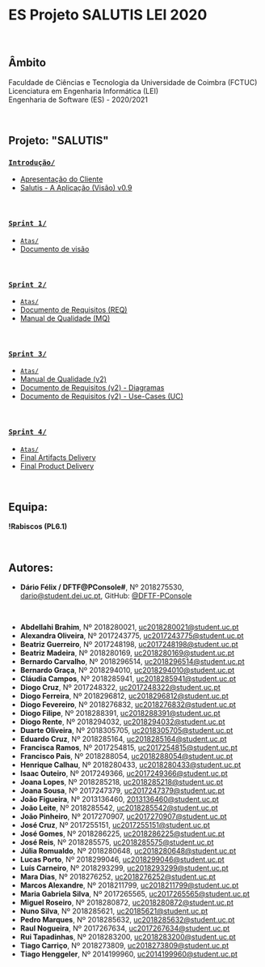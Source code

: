 # ES Projeto SALUTIS LEI 2020


<br />

## Âmbito
Faculdade de Ciências e Tecnologia da Universidade de Coimbra (FCTUC)	<br />
Licenciatura em Engenharia Informática (LEI)	<br />
Engenharia de Software (ES) - 2020/2021	<br />


<br />

## Projeto: "SALUTIS"

### [`Introdução/`](Introdução/)
- [Apresentação do Cliente](Introdução/Apresentação%20do%20cliente%20de%20ES%20(aula%201).pdf)
- [Salutis - A Aplicação (Visão) v0.9](Introdução/Salutis%20-%20A%20aplicação%20(visão)%20v0.9.pdf)


<br />

### [`Sprint 1/`](Sprint%201/)
- [`Atas/`](Sprint%201/Atas/)
- [Documento de visão](Sprint%201/ES2020_Vision_PL6_v1.pdf)


<br />

### [`Sprint 2/`](Sprint%202/)
- [`Atas/`](Sprint%202/Atas/)
- [Documento de Requisitos (REQ)](Sprint%202/Documento_de_requisitos_v.final.pdf)
- [Manual de Qualidade (MQ)](Sprint%202/Manual_de_Qualidade_!RabiscosPL6.1_v1.0.pdf)


<br />

### [`Sprint 3/`](Sprint%203/)
- [`Atas/`](Sprint%203/Atas/)
- [Manual de Qualidade (v2)](Sprint%203/Manual_de_Qualidade_!Rabiscos_PL6.1_v2.0.pdf)
- [Documento de Requisitos (v2) - Diagramas](Sprint%203/REQ_Diagramas_!Rabiscos_PL6.1.pdf)
- [Documento de Requisitos (v2) - Use-Cases (UC)](Sprint%203/REQ_Use_Cases_!Rabiscos_PL6.1.pdf)


<br />

### [`Sprint 4/`](Sprint%204/)
- [`Atas/`](Sprint%204/Atas/)
- [Final Artifacts Delivery](Sprint%204/PL6.1_Artefactos.pdf)
- [Final Product Delivery](Sprint%204/SALUTISPL6.1.mp4)


<br />

## Equipa:
**!Rabiscos (PL6.1)**

<br />

## Autores:
* **Dário Félix / DFTF@PConsole#**, Nº 2018275530, [dario@student.dei.uc.pt](mailto:dario@student.dei.uc.pt), GitHub: [@DFTF-PConsole](https://github.com/DFTF-PConsole)
<br />

* **Abdellahi Brahim**, Nº 2018280021, [uc2018280021@student.uc.pt](mailto:uc2018280021@student.uc.pt)
* **Alexandra Oliveira**, Nº 2017243775, [uc2017243775@student.uc.pt](mailto:uc2017243775@student.uc.pt)
* **Beatriz Guerreiro**, Nº 2017248198, [uc2017248198@student.uc.pt](mailto:uc2017248198@student.uc.pt)
* **Beatriz Madeira**, Nº 2018280169, [uc2018280169@student.uc.pt](mailto:uc2018280169@student.uc.pt)
* **Bernardo Carvalho**, Nº 2018296514, [uc2018296514@student.uc.pt](mailto:uc2018296514@student.uc.pt)
* **Bernardo Graça**, Nº 2018294010, [uc2018294010@student.uc.pt](mailto:uc2018294010@student.uc.pt)
* **Cláudia Campos**, Nº 2018285941, [uc2018285941@student.uc.pt](mailto:uc2018285941@student.uc.pt)
* **Diogo Cruz**, Nº 2017248322, [uc2017248322@student.uc.pt](mailto:uc2017248322@student.uc.pt)
* **Diogo Ferreira**, Nº 2018296812, [uc2018296812@student.uc.pt](mailto:uc2018296812@student.uc.pt)
* **Diogo Fevereiro**, Nº 2018276832, [uc2018276832@student.uc.pt](mailto:uc2018276832@student.uc.pt)
* **Diogo Filipe**, Nº 2018288391, [uc2018288391@student.uc.pt](mailto:uc2018288391@student.uc.pt)
* **Diogo Rente**, Nº 2018294032, [uc2018294032@student.uc.pt](mailto:uc2018294032@student.uc.pt)
* **Duarte Oliveira**, Nº 2018305705, [uc2018305705@student.uc.pt](mailto:uc2018305705@student.uc.pt)
* **Eduardo Cruz**, Nº 2018285164, [uc2018285164@student.uc.pt](mailto:uc2018285164@student.uc.pt)
* **Francisca Ramos**, Nº 2017254815, [uc2017254815@student.uc.pt](mailto:uc2017254815@student.uc.pt)
* **Francisco Pais**, Nº 2018288054, [uc2018288054@student.uc.pt](mailto:uc2018288054@student.uc.pt)
* **Henrique Calhau**, Nº 2018280433, [uc2018280433@student.uc.pt](mailto:uc2018280433@student.uc.pt)
* **Isaac Outeiro**, Nº 2017249366, [uc2017249366@student.uc.pt](mailto:uc2017249366@student.uc.pt)
* **Joana Lopes**, Nº 2018285218, [uc2018285218@student.uc.pt](mailto:uc2018285218@student.uc.pt)
* **Joana Sousa**, Nº 2017247379, [uc2017247379@student.uc.pt](mailto:uc2017247379@student.uc.pt)
* **João Figueira**, Nº 2013136460, [2013136460@student.uc.pt](mailto:2013136460@student.uc.pt)
* **João Leite**, Nº 2018285542, [uc2018285542@student.uc.pt](mailto:uc2018285542@student.uc.pt)
* **João Pinheiro**, Nº 2017270907, [uc2017270907@student.uc.pt](mailto:uc2017270907@student.uc.pt)
* **José Cruz**, Nº 2017255151, [uc2017255151@student.uc.pt](mailto:uc2017255151@student.uc.pt)
* **José Gomes**, Nº 2018286225, [uc2018286225@student.uc.pt](mailto:uc2018286225@student.uc.pt)
* **José Reis**, Nº 2018285575, [uc2018285575@student.uc.pt](mailto:uc2018285575@student.uc.pt)
* **Júlia Romualdo**, Nº 2018280648, [uc2018280648@student.uc.pt](mailto:uc2018280648@student.uc.pt)
* **Lucas Porto**, Nº 2018299046, [uc2018299046@student.uc.pt](mailto:uc2018299046@student.uc.pt)
* **Luís Carneiro**, Nº 2018293299, [uc2018293299@student.uc.pt](mailto:uc2018293299@student.uc.pt)
* **Mara Dias**, Nº 2018276252, [uc2018276252@student.uc.pt](mailto:uc2018276252@student.uc.pt)
* **Marcos Alexandre**, Nº 2018211799, [uc2018211799@student.uc.pt](mailto:uc2018211799@student.uc.pt)
* **Maria Gabriela Silva**, Nº 2017265565, [uc2017265565@student.uc.pt](mailto:uc2017265565@student.uc.pt)
* **Miguel Roseiro**, Nº 2018280872, [uc2018280872@student.uc.pt](mailto:uc2018280872@student.uc.pt)
* **Nuno Silva**, Nº 2018285621, [uc20185621@student.uc.pt](mailto:uc20185621@student.uc.pt)
* **Pedro Marques**, Nº 2018285632, [uc2018285632@student.uc.pt](mailto:uc2018285632@student.uc.pt)
* **Raul Nogueira**, Nº 2017267634, [uc2017267634@student.uc.pt](mailto:uc2017267634@student.uc.pt)
* **Rui Tapadinhas**, Nº 2018283200, [uc2018283200@student.uc.pt](mailto:uc2018283200@student.uc.pt)
* **Tiago Carriço**, Nº 2018273809, [uc2018273809@student.uc.pt](mailto:uc2018273809@student.uc.pt)
* **Tiago Henggeler**, Nº 2014199960, [uc2014199960@student.uc.pt](mailto:uc2014199960@student.uc.pt)


